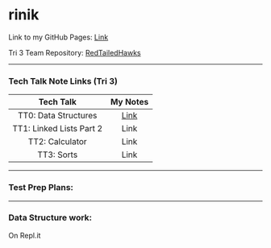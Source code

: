 # rinik

Link to my GitHub Pages: [Link](https://rkwreck.github.io/rinik/)

Tri 3 Team Repository: [RedTailedHawks](https://github.com/mistylavender/RedTailedHawks)

--------------------------------------------------------------------------------------------------------------------------------------------------------------

### Tech Talk Note Links (Tri 3) 
| Tech Talk | My Notes | 
| :-------: | :--: | 
| TT0: Data Structures | [Link](https://github.com/rkwreck/rinik/wiki/TT0-Data-Structures-Notes) |
| TT1: Linked Lists Part 2 | Link | 
| TT2: Calculator | Link | 
| TT3: Sorts | Link | 

--------------------------------------------------------------------------------------------------------------------------------------------------------------

### Test Prep Plans: 

--------------------------------------------------------------------------------------------------------------------------------------------------------------


### Data Structure work:
On Repl.it
